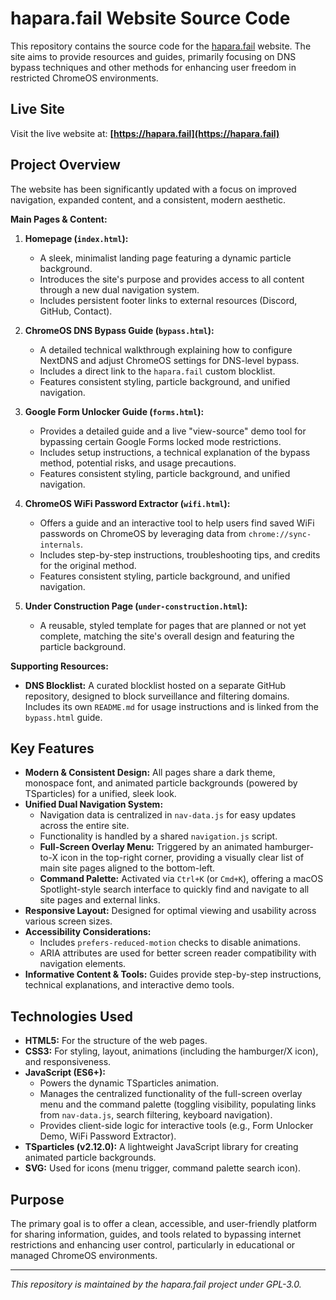 # hapara.fail Website Source Code

This repository contains the source code for the [hapara.fail](https://hapara.fail) website. The site aims to provide resources and guides, primarily focusing on DNS bypass techniques and other methods for enhancing user freedom in restricted ChromeOS environments.

## Live Site

Visit the live website at: **[https://hapara.fail](https://hapara.fail)**

## Project Overview

The website has been significantly updated with a focus on improved navigation, expanded content, and a consistent, modern aesthetic.

**Main Pages & Content:**

1.  **Homepage (`index.html`):**
    * A sleek, minimalist landing page featuring a dynamic particle background.
    * Introduces the site's purpose and provides access to all content through a new dual navigation system.
    * Includes persistent footer links to external resources (Discord, GitHub, Contact).

2.  **ChromeOS DNS Bypass Guide (`bypass.html`):**
    * A detailed technical walkthrough explaining how to configure NextDNS and adjust ChromeOS settings for DNS-level bypass.
    * Includes a direct link to the `hapara.fail` custom blocklist.
    * Features consistent styling, particle background, and unified navigation.

3.  **Google Form Unlocker Guide (`forms.html`):**
    * Provides a detailed guide and a live "view-source" demo tool for bypassing certain Google Forms locked mode restrictions.
    * Includes setup instructions, a technical explanation of the bypass method, potential risks, and usage precautions.
    * Features consistent styling, particle background, and unified navigation.

4.  **ChromeOS WiFi Password Extractor (`wifi.html`):**
    * Offers a guide and an interactive tool to help users find saved WiFi passwords on ChromeOS by leveraging data from `chrome://sync-internals`.
    * Includes step-by-step instructions, troubleshooting tips, and credits for the original method.
    * Features consistent styling, particle background, and unified navigation.

5.  **Under Construction Page (`under-construction.html`):**
    * A reusable, styled template for pages that are planned or not yet complete, matching the site's overall design and featuring the particle background.

**Supporting Resources:**

* **DNS Blocklist:** A curated blocklist hosted on a separate GitHub repository, designed to block surveillance and filtering domains. Includes its own `README.md` for usage instructions and is linked from the `bypass.html` guide.

## Key Features

* **Modern & Consistent Design:** All pages share a dark theme, monospace font, and animated particle backgrounds (powered by TSparticles) for a unified, sleek look.
* **Unified Dual Navigation System:**
    * Navigation data is centralized in `nav-data.js` for easy updates across the entire site.
    * Functionality is handled by a shared `navigation.js` script.
    * **Full-Screen Overlay Menu:** Triggered by an animated hamburger-to-X icon in the top-right corner, providing a visually clear list of main site pages aligned to the bottom-left.
    * **Command Palette:** Activated via `Ctrl+K` (or `Cmd+K`), offering a macOS Spotlight-style search interface to quickly find and navigate to all site pages and external links.
* **Responsive Layout:** Designed for optimal viewing and usability across various screen sizes.
* **Accessibility Considerations:**
    * Includes `prefers-reduced-motion` checks to disable animations.
    * ARIA attributes are used for better screen reader compatibility with navigation elements.
* **Informative Content & Tools:** Guides provide step-by-step instructions, technical explanations, and interactive demo tools.

## Technologies Used

* **HTML5:** For the structure of the web pages.
* **CSS3:** For styling, layout, animations (including the hamburger/X icon), and responsiveness.
* **JavaScript (ES6+):**
    * Powers the dynamic TSparticles animation.
    * Manages the centralized functionality of the full-screen overlay menu and the command palette (toggling visibility, populating links from `nav-data.js`, search filtering, keyboard navigation).
    * Provides client-side logic for interactive tools (e.g., Form Unlocker Demo, WiFi Password Extractor).
* **TSparticles (v2.12.0):** A lightweight JavaScript library for creating animated particle backgrounds.
* **SVG:** Used for icons (menu trigger, command palette search icon).

## Purpose

The primary goal is to offer a clean, accessible, and user-friendly platform for sharing information, guides, and tools related to bypassing internet restrictions and enhancing user control, particularly in educational or managed ChromeOS environments.

---

*This repository is maintained by the hapara.fail project under GPL-3.0.*
